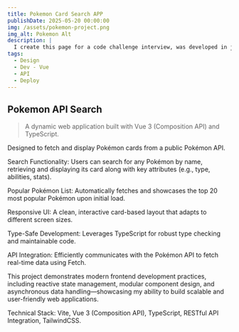 ```yaml
---
title: Pokemon Card Search APP
publishDate: 2025-05-20 00:00:00
img: /assets/pokemon-project.png
img_alt: Pokemon Alt
description: |
  I create this page for a code challenge interview, was developed in just one day.
tags:
  - Design
  - Dev - Vue
  - API
  - Deploy
---
```


## Pokemon API Search

> A dynamic web application built with Vue 3 (Composition API) and TypeScript.

Designed to fetch and display Pokémon cards from a public Pokémon API.

Search Functionality: Users can search for any Pokémon by name, retrieving and displaying its card along with key attributes (e.g., type, abilities, stats).

Popular Pokémon List: Automatically fetches and showcases the top 20 most popular Pokémon upon initial load.

Responsive UI: A clean, interactive card-based layout that adapts to different screen sizes.

Type-Safe Development: Leverages TypeScript for robust type checking and maintainable code.

API Integration: Efficiently communicates with the Pokémon API to fetch real-time data using Fetch.

This project demonstrates modern frontend development practices, including reactive state management, modular component design, and asynchronous data handling—showcasing my ability to build scalable and user-friendly web applications.

Technical Stack: Vite, Vue 3 (Composition API), TypeScript, RESTful API Integration, TailwindCSS.
